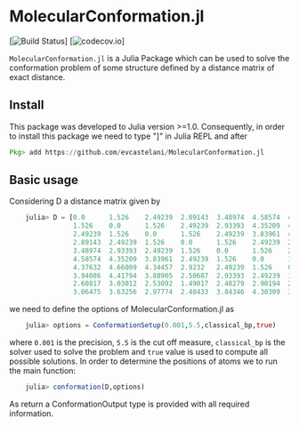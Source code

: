 # MolecularConformation.jl

[![Build Status](https://travis-ci.com/evcastelani/MolecularConformation.jl.svg?branch=master)]
[![codecov.io](http://codecov.io/github/evcastelani/MolecularConformation.jl/coverage.svg?branch=master)]

`MolecularConformation.jl` is a Julia Package which can be used to solve the conformation problem of some structure defined by a distance matrix of exact distance.

## Install 

This package was developed to Julia version >=1.0. Consequently, in order to install this package we need to type "]" in Julia REPL and after 

```julia
Pkg> add https://github.com/evcastelani/MolecularConformation.jl
```

## Basic usage

Considering D a distance matrix given by

```julia
	julia> D = [0.0      1.526    2.49239  2.89143  3.48974  4.58574  4.37632  3.94086  2.60817  3.06475;
				1.526    0.0      1.526    2.49239  2.93393  4.35209  4.66009  4.41794  3.03012  3.63256;
				2.49239  1.526    0.0      1.526    2.49239  3.83961  4.34457  3.88905  2.53092  2.97774;
				2.89143  2.49239  1.526    0.0      1.526    2.49239  2.9232   2.50687  1.49017  2.48433;
				3.48974  2.93393  2.49239  1.526    0.0      1.526    2.49239  2.93393  2.48279  3.84346;
				4.58574  4.35209  3.83961  2.49239  1.526    0.0      1.526    2.49239  2.90194  4.30309;
				4.37632  4.66009  4.34457  2.9232   2.49239  1.526    0.0      1.526    2.49239  3.84092;
				3.94086  4.41794  3.88905  2.50687  2.93393  2.49239  1.526    0.0      1.526    2.49239;
				2.60817  3.03012  2.53092  1.49017  2.48279  2.90194  2.49239  1.526    0.0      1.526;  
				3.06475  3.63256  2.97774  2.48433  3.84346  4.30309  3.84092  2.49239  1.526    0.0;]      
```
  
  we need to define the options of MolecularConformation.jl as 
  
```julia
	julia> options = ConformationSetup(0.001,5.5,classical_bp,true)
```
where `0.001` is the precision, `5.5` is the cut off measure, `classical_bp` is the solver used to solve the problem and `true` value is used to compute all possible solutions.  In order to determine the positions  of atoms we to run the main function:
 
```julia
	julia> conformation(D,options)
```
As return a ConformationOutput type is provided with all required information.
